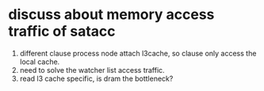 # discuss about memory access traffic of satacc

1. different clause process node attach l3cache, so clause only access the local cache.
2. need to solve the watcher list access traffic.
3. read l3 cache specific, is dram the bottleneck?
